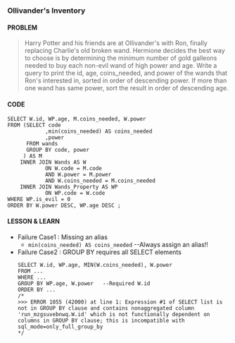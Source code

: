 ### **Ollivander's Inventory**

#### **PROBLEM**
> Harry Potter and his friends are at Ollivander's with Ron, finally replacing Charlie's old broken wand.
Hermione decides the best way to choose is by determining the minimum number of gold galleons needed to buy each non-evil wand of high power and age. Write a query to print the id, age, coins_needed, and power of the wands that Ron's interested in, sorted in order of descending power. If more than one wand has same power, sort the result in order of descending age.
#### **CODE**
```MySQL
SELECT W.id, WP.age, M.coins_needed, W.power 
FROM (SELECT code
            ,min(coins_needed) AS coins_needed
            ,power 
      FROM wands 
      GROUP BY code, power
     ) AS M
    INNER JOIN Wands AS W 
            ON W.code = M.code 
            AND W.power = M.power 
            AND W.coins_needed = M.coins_needed 
    INNER JOIN Wands_Property AS WP 
            ON WP.code = W.code 
WHERE WP.is_evil = 0 
ORDER BY W.power DESC, WP.age DESC ;
```

#### **LESSON & LEARN**

* Failure Case1 : Missing an alias
    * `min(coins_needed) AS coins_needed`  --Always assign an alias!!
* Failure Case2 : GROUP BY requires all SELECT elements
    ```MySQL
    SELECT W.id, WP.age, MIN(W.coins_needed), W.power 
    FROM ...
    WHERE ...
    GROUP BY WP.age, W.power   --Required W.id
    ORDER BY ...
    /*
    >>> ERROR 1055 (42000) at line 1: Expression #1 of SELECT list is not in GROUP BY clause and contains nonaggregated column 'run_mzgsuvebnwq.W.id' which is not functionally dependent on columns in GROUP BY clause; this is incompatible with sql_mode=only_full_group_by
    */
    ```
